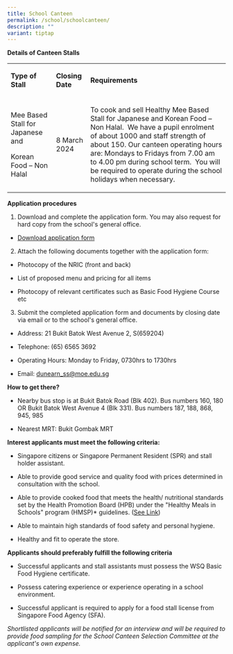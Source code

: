 ```yaml
---
title: School Canteen
permalink: /school/schoolcanteen/
description: ""
variant: tiptap
---
```

<p><strong>Details of Canteen Stalls</strong>
</p>
<table>
<tbody>
<tr>
<td rowspan="1" colspan="1">
<p><strong>Type of Stall</strong>
</p>
</td>
<td rowspan="1" colspan="1">
<p><strong>Closing Date</strong>
</p>
</td>
<td rowspan="1" colspan="1">
<p><strong>Requirements</strong>
</p>
</td>
</tr>
<tr>
<td rowspan="1" colspan="1">
<p>Mee Based Stall for Japanese and</p>
<p>Korean Food – Non Halal</p>
</td>
<td rowspan="1" colspan="1">
<p>8 March 2024</p>
</td>
<td rowspan="1" colspan="1">
<p>To cook and sell Healthy Mee Based Stall for Japanese and Korean Food
– Non Halal.&nbsp; We have a pupil enrolment of about 1000 and staff strength
of about 150. Our canteen operating hours are: Mondays to Fridays from
7.00 am to 4.00 pm during school term.&nbsp; You will be required to operate
during the school holidays when necessary.</p>
</td>
</tr>
</tbody>
</table>
<p><strong>Application procedures</strong>
</p>
<ol data-tight="true" class="tight">
<li>
<p>Download and complete the application form. You may also request for hard
copy from the school's general office.</p>
</li>
</ol>
<ul data-tight="true" class="tight">
<li>
<p><a href="/files/canteen%20appln%20form-existing%20school.pdf" rel="noopener noreferrer nofollow" target="_blank">Download application form</a>
</p>
</li>
</ul>
<ol start="2" data-tight="true" class="tight">
<li>
<p>Attach the following documents together with the application form:</p>
</li>
</ol>
<ul data-tight="true" class="tight">
<li>
<p>Photocopy of the NRIC (front and back)</p>
</li>
<li>
<p>List of proposed menu and pricing for all items</p>
</li>
<li>
<p>Photocopy of relevant certificates such as Basic Food Hygiene Course etc</p>
</li>
</ul>
<ol start="3" data-tight="true" class="tight">
<li>
<p>Submit the completed application form and documents by closing date via
email or to the school's general office.</p>
</li>
</ol>
<ul data-tight="true" class="tight">
<li>
<p>Address: 21 Bukit Batok West Avenue 2, S(659204)</p>
</li>
<li>
<p>Telephone: (65) 6565 3692</p>
</li>
<li>
<p>Operating Hours: Monday to Friday, 0730hrs to 1730hrs</p>
</li>
<li>
<p>Email: <a href="mailto:dunearn_ss@moe.edu.sg" rel="noopener noreferrer nofollow" target="_blank">dunearn_ss@moe.edu.sg</a>
</p>
</li>
</ul>
<p><strong>How to get there?</strong>
</p>
<ul data-tight="true" class="tight">
<li>
<p>Nearby bus stop is at Bukit Batok Road (Blk 402). Bus numbers 160, 180
OR Bukit Batok West Avenue 4 (Blk 331). Bus numbers 187, 188, 868, 945,
985</p>
</li>
<li>
<p>Nearest MRT: Bukit Gombak MRT</p>
</li>
</ul>
<p><strong>Interest applicants must meet the following criteria:</strong>
</p>
<ul data-tight="true" class="tight">
<li>
<p>Singapore citizens or Singapore Permanent Resident (SPR) and stall holder
assistant.</p>
</li>
<li>
<p>Able to provide good service and quality food with prices determined in
consultation with the school.</p>
</li>
<li>
<p>Able to provide cooked food that meets the health/ nutritional standards
set by the Health Promotion Board (HPB) under the "Healthy Meals in Schools"
program (HMSP)* guidelines. (<a href="https://www.hpb.gov.sg/schools/school-programmes/healthy-meals-in-schools-programme" rel="noopener noreferrer nofollow" target="_blank">See Link</a>)</p>
</li>
<li>
<p>Able to maintain high standards of food safety and personal hygiene.</p>
</li>
<li>
<p>Healthy and fit to operate the store.</p>
</li>
</ul>
<p><strong>Applicants should preferably fulfill the following criteria</strong>
</p>
<ul data-tight="true" class="tight">
<li>
<p>Successful applicants and stall assistants must possess the WSQ Basic
Food Hygiene certificate.</p>
</li>
<li>
<p>Possess catering experience or experience operating in a school environment.</p>
</li>
<li>
<p>Successful applicant is required to apply for a food stall license from
Singapore Food Agency (SFA).</p>
</li>
</ul>
<p><em>Shortlisted applicants will be notified for an interview and will be required to provide food sampling for the School Canteen Selection Committee at the applicant's own expense.</em>
</p>